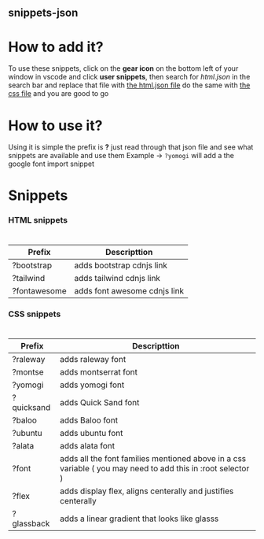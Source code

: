 ## snippets-json

# How to add it?

To use these snippets, click on the **gear icon** on the bottom left of your window in vscode
and click **user snippets**, then search for *html.json* in the search bar and replace that file with [the html.json file](/html.json) 
do the same with [the css file](/css.json) and you are good to go

# How to use it?

Using it is simple the prefix is **?** just read through that json file and see what snippets are available and use them
Example -> `?yomogi` will add a the google font import snippet

# Snippets

### HTML snippets
#

Prefix | Descripttion
-------|-----------
?bootstrap|adds bootstrap cdnjs link
?tailwind| adds tailwind cdnjs link
?fontawesome|adds font awesome cdnjs link

### CSS snippets
#

Prefix | Descripttion
-------|-----------
?raleway|adds raleway font
?montse| adds montserrat font
?yomogi | adds yomogi font
?quicksand|adds Quick Sand font
?baloo | adds Baloo font
?ubuntu | adds ubuntu font
?alata| adds alata font
?font | adds all the font families mentioned above in a css variable ( you may need to add this in :root selector )
?flex| adds display flex, aligns centerally and justifies centerally
?glassback| adds a linear gradient that looks like glasss
